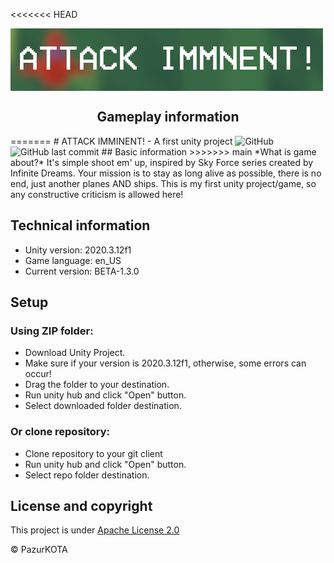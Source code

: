 <<<<<<< HEAD
<p><img align="center" src="README_Images/github-baner.png"/></p>

<h2 align="center">Gameplay information</h2>
=======
# ATTACK IMMINENT! - A first unity project
<img alt="GitHub" src="https://img.shields.io/github/license/pazurkota/attack_imminent-game"> <img alt="GitHub last commit" src="https://img.shields.io/github/last-commit/pazurkota/attack_imminent-game">
## Basic information
>>>>>>> main
*What is game about?* It's simple shoot em' up, inspired by Sky Force series created by Infinite Dreams. Your mission is to stay as long alive as possible, there is no end, just another planes AND ships. This is my first unity project/game, so any constructive criticism is allowed here!

## Technical information
* Unity version: 2020.3.12f1
* Game language: en_US
* Current version: BETA-1.3.0

## Setup
### Using ZIP folder:
* Download Unity Project.
* Make sure if your version is 2020.3.12f1, otherwise, some errors can occur!
* Drag the folder to your destination.
* Run unity hub and click "Open" button.
* Select downloaded folder destination.

### Or clone repository:
* Clone repository to your git client
* Run unity hub and click "Open" button.
* Select repo folder destination.

## License and copyright
This project is under [Apache License 2.0](LICENSE.md)

© PazurKOTA
